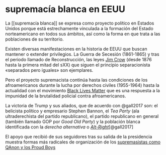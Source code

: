 # supremacía blanca en EEUU
La [[supremacía blanca]] se expresa como proyecto político en Estados Unidos porque está estrechamente vinculada a la formación del Estado norteamericano en todos sus ámbitos, así como la forma en que trata a las poblaciones de su territorio.

Existen diversas manifestaciones en la historia de EEUU que buscan mantener o extender privilegios. La Guerra de Secesión (1861-1865) y tras el periodo llamado de Reconstrucción, las leyes [Jim Crow](https://es.wikipedia.org/wiki/Leyes_Jim_Crow) (desde 1876 hasta la primera mitad del sXX) que siguen el principio separacionista «separados pero iguales» son ejemplares.

Pero el proyecto supremacista continúa hasta las condiciones de los afroamericanos durante la lucha por derechos civiles (1955-1964) hasta la actualidad con el movimiento [Black Lives Matter](https://es.wikipedia.org/wiki/Black_Lives_Matter) que es una respuesta a la impunidad de la brutalidad policial contra afroamericanos.

La victoria de Trump y sus aliados, que de acuerdo con @gall2017 son: el belicista político y empresario Stephen Bannon, el *Tea Party* (ala ultraderechista del partido republicano), el partido republicano en general (también llamado GOP por *Good Old Party*) y la población blanca identificada con la *derecha alternativa* o [*Alt-Right*](https://www.perplexity.ai/search/33e0aa24-8ecc-4be1-b149-9a0aee85f71f)[@gall2017]

El apoyo que recibió de sus seguidores tras su salida de la presidencia muestra formas más radicales de organización de los [supremasistas como QAnon y los Proud Boys](https://www.perplexity.ai/search/924f7643-e0de-4b1d-898d-56468652a8e2?s=u)
